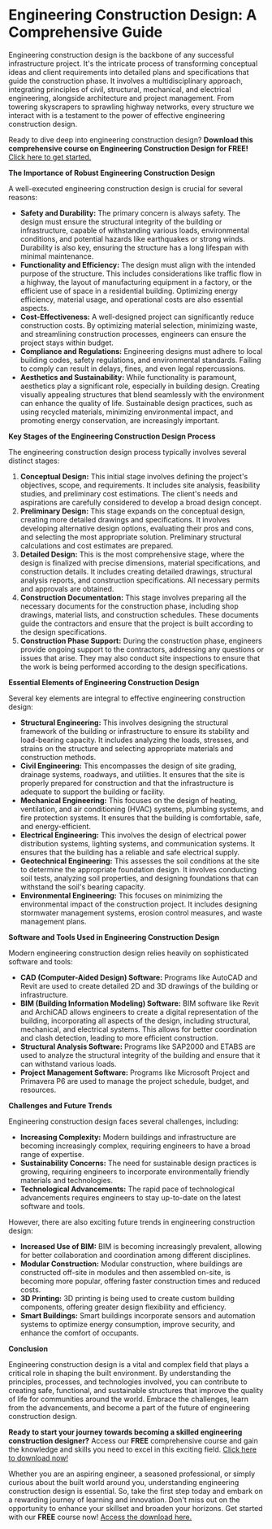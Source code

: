 # Engineering Construction Design: A Comprehensive Guide

Engineering construction design is the backbone of any successful infrastructure project. It's the intricate process of transforming conceptual ideas and client requirements into detailed plans and specifications that guide the construction phase. It involves a multidisciplinary approach, integrating principles of civil, structural, mechanical, and electrical engineering, alongside architecture and project management. From towering skyscrapers to sprawling highway networks, every structure we interact with is a testament to the power of effective engineering construction design.

Ready to dive deep into engineering construction design? **Download this comprehensive course on Engineering Construction Design for FREE!** [Click here to get started.](https://udemywork.com/engineering-construction-design)

**The Importance of Robust Engineering Construction Design**

A well-executed engineering construction design is crucial for several reasons:

*   **Safety and Durability:** The primary concern is always safety. The design must ensure the structural integrity of the building or infrastructure, capable of withstanding various loads, environmental conditions, and potential hazards like earthquakes or strong winds. Durability is also key, ensuring the structure has a long lifespan with minimal maintenance.
*   **Functionality and Efficiency:** The design must align with the intended purpose of the structure. This includes considerations like traffic flow in a highway, the layout of manufacturing equipment in a factory, or the efficient use of space in a residential building. Optimizing energy efficiency, material usage, and operational costs are also essential aspects.
*   **Cost-Effectiveness:** A well-designed project can significantly reduce construction costs. By optimizing material selection, minimizing waste, and streamlining construction processes, engineers can ensure the project stays within budget.
*   **Compliance and Regulations:** Engineering designs must adhere to local building codes, safety regulations, and environmental standards. Failing to comply can result in delays, fines, and even legal repercussions.
*   **Aesthetics and Sustainability:** While functionality is paramount, aesthetics play a significant role, especially in building design. Creating visually appealing structures that blend seamlessly with the environment can enhance the quality of life. Sustainable design practices, such as using recycled materials, minimizing environmental impact, and promoting energy conservation, are increasingly important.

**Key Stages of the Engineering Construction Design Process**

The engineering construction design process typically involves several distinct stages:

1.  **Conceptual Design:** This initial stage involves defining the project's objectives, scope, and requirements. It includes site analysis, feasibility studies, and preliminary cost estimations. The client's needs and aspirations are carefully considered to develop a broad design concept.
2.  **Preliminary Design:** This stage expands on the conceptual design, creating more detailed drawings and specifications. It involves developing alternative design options, evaluating their pros and cons, and selecting the most appropriate solution. Preliminary structural calculations and cost estimates are prepared.
3.  **Detailed Design:** This is the most comprehensive stage, where the design is finalized with precise dimensions, material specifications, and construction details. It includes creating detailed drawings, structural analysis reports, and construction specifications. All necessary permits and approvals are obtained.
4.  **Construction Documentation:** This stage involves preparing all the necessary documents for the construction phase, including shop drawings, material lists, and construction schedules. These documents guide the contractors and ensure that the project is built according to the design specifications.
5.  **Construction Phase Support:** During the construction phase, engineers provide ongoing support to the contractors, addressing any questions or issues that arise. They may also conduct site inspections to ensure that the work is being performed according to the design specifications.

**Essential Elements of Engineering Construction Design**

Several key elements are integral to effective engineering construction design:

*   **Structural Engineering:** This involves designing the structural framework of the building or infrastructure to ensure its stability and load-bearing capacity. It includes analyzing the loads, stresses, and strains on the structure and selecting appropriate materials and construction methods.
*   **Civil Engineering:** This encompasses the design of site grading, drainage systems, roadways, and utilities. It ensures that the site is properly prepared for construction and that the infrastructure is adequate to support the building or facility.
*   **Mechanical Engineering:** This focuses on the design of heating, ventilation, and air conditioning (HVAC) systems, plumbing systems, and fire protection systems. It ensures that the building is comfortable, safe, and energy-efficient.
*   **Electrical Engineering:** This involves the design of electrical power distribution systems, lighting systems, and communication systems. It ensures that the building has a reliable and safe electrical supply.
*   **Geotechnical Engineering:** This assesses the soil conditions at the site to determine the appropriate foundation design. It involves conducting soil tests, analyzing soil properties, and designing foundations that can withstand the soil's bearing capacity.
*   **Environmental Engineering:** This focuses on minimizing the environmental impact of the construction project. It includes designing stormwater management systems, erosion control measures, and waste management plans.

**Software and Tools Used in Engineering Construction Design**

Modern engineering construction design relies heavily on sophisticated software and tools:

*   **CAD (Computer-Aided Design) Software:** Programs like AutoCAD and Revit are used to create detailed 2D and 3D drawings of the building or infrastructure.
*   **BIM (Building Information Modeling) Software:** BIM software like Revit and ArchiCAD allows engineers to create a digital representation of the building, incorporating all aspects of the design, including structural, mechanical, and electrical systems. This allows for better coordination and clash detection, leading to more efficient construction.
*   **Structural Analysis Software:** Programs like SAP2000 and ETABS are used to analyze the structural integrity of the building and ensure that it can withstand various loads.
*   **Project Management Software:** Programs like Microsoft Project and Primavera P6 are used to manage the project schedule, budget, and resources.

**Challenges and Future Trends**

Engineering construction design faces several challenges, including:

*   **Increasing Complexity:** Modern buildings and infrastructure are becoming increasingly complex, requiring engineers to have a broad range of expertise.
*   **Sustainability Concerns:** The need for sustainable design practices is growing, requiring engineers to incorporate environmentally friendly materials and technologies.
*   **Technological Advancements:** The rapid pace of technological advancements requires engineers to stay up-to-date on the latest software and tools.

However, there are also exciting future trends in engineering construction design:

*   **Increased Use of BIM:** BIM is becoming increasingly prevalent, allowing for better collaboration and coordination among different disciplines.
*   **Modular Construction:** Modular construction, where buildings are constructed off-site in modules and then assembled on-site, is becoming more popular, offering faster construction times and reduced costs.
*   **3D Printing:** 3D printing is being used to create custom building components, offering greater design flexibility and efficiency.
*   **Smart Buildings:** Smart buildings incorporate sensors and automation systems to optimize energy consumption, improve security, and enhance the comfort of occupants.

**Conclusion**

Engineering construction design is a vital and complex field that plays a critical role in shaping the built environment. By understanding the principles, processes, and technologies involved, you can contribute to creating safe, functional, and sustainable structures that improve the quality of life for communities around the world. Embrace the challenges, learn from the advancements, and become a part of the future of engineering construction design.

**Ready to start your journey towards becoming a skilled engineering construction designer?** Access our **FREE** comprehensive course and gain the knowledge and skills you need to excel in this exciting field. [Click here to download now!](https://udemywork.com/engineering-construction-design)

Whether you are an aspiring engineer, a seasoned professional, or simply curious about the built world around you, understanding engineering construction design is essential. So, take the first step today and embark on a rewarding journey of learning and innovation. Don't miss out on the opportunity to enhance your skillset and broaden your horizons. Get started with our **FREE** course now! [Access the download here.](https://udemywork.com/engineering-construction-design)
